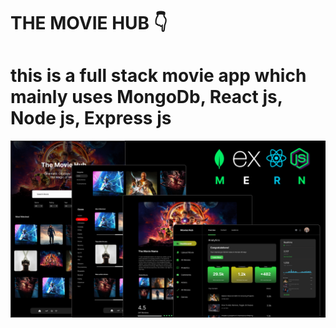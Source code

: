 ﻿# THE MOVIE HUB 👇

# this is a full stack movie app which mainly uses MongoDb, React js, Node js, Express js

![the overview of the app](/thumb.png)
